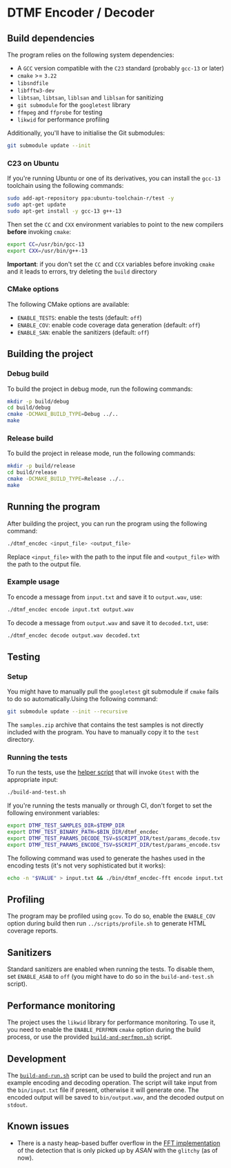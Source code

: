 # DTMF Encoder / Decoder

## Build dependencies

The program relies on the following system dependencies:

- A `GCC` version compatible with the `C23` standard (probably `gcc-13` or
  later)
- `cmake` >= `3.22`
- `libsndfile`
- `libfftw3-dev`
- `libtsan`, `libtsan`, `liblsan` and `liblsan` for sanitizing
- `git submodule` for the `googletest` library
- `ffmpeg` and `ffprobe` for testing
- `likwid` for performance profiling

Additionally, you'll have to initialise the Git submodules:

```sh
git submodule update --init
```

### C23 on Ubuntu

If you're running Ubuntu or one of its derivatives, you can install the `gcc-13`
toolchain using the following commands:

```sh
sudo add-apt-repository ppa:ubuntu-toolchain-r/test -y
sudo apt-get update
sudo apt-get install -y gcc-13 g++-13
```

Then set the `CC` and `CXX` environment variables to point to the new compilers
**before** invoking `cmake`:

```sh
export CC=/usr/bin/gcc-13
export CXX=/usr/bin/g++-13
```

**Important**: if you don't set the `CC` and `CCX` variables before invoking
`cmake` and it leads to errors, try deleting the `build` directory

### CMake options

The following CMake options are available:

- `ENABLE_TESTS`: enable the tests (default: `off`)
- `ENABLE_COV`: enable code coverage data generation (default: `off`)
- `ENABLE_SAN`: enable the sanitizers (default: `off`)

## Building the project

### Debug build

To build the project in debug mode, run the following commands:

```sh
mkdir -p build/debug
cd build/debug
cmake -DCMAKE_BUILD_TYPE=Debug ../..
make
```

### Release build

To build the project in release mode, run the following commands:

```sh
mkdir -p build/release
cd build/release
cmake -DCMAKE_BUILD_TYPE=Release ../..
make
```

## Running the program

After building the project, you can run the program using the following command:

```sh
./dtmf_encdec <input_file> <output_file>
```

Replace `<input_file>` with the path to the input file and `<output_file>` with
the path to the output file.

### Example usage

To encode a message from `input.txt` and save it to `output.wav`, use:

```sh
./dtmf_encdec encode input.txt output.wav
```

To decode a message from `output.wav` and save it to `decoded.txt`, use:

```sh
./dtmf_encdec decode output.wav decoded.txt
```

## Testing

### Setup

You might have to manually pull the `googletest` git submodule if `cmake` fails
to do so automatically.Using the following command:

```sh
git submodule update --init --recursive
```

The `samples.zip` archive that contains the test samples is not directly
included with the program. You have to manually copy it to the `test` directory.

### Running the tests

To run the tests, use the [helper script](build-and-test.sh) that will invoke
`Gtest` with the appropriate input:

```sh
./build-and-test.sh
```

If you're running the tests manually or through CI, don't forget to set the
following environment variables:

```bash
export DTMF_TEST_SAMPLES_DIR=$TEMP_DIR
export DTMF_TEST_BINARY_PATH=$BIN_DIR/dtmf_encdec
export DTMF_TEST_PARAMS_DECODE_TSV=$SCRIPT_DIR/test/params_decode.tsv
export DTMF_TEST_PARAMS_ENCODE_TSV=$SCRIPT_DIR/test/params_encode.tsv
```

The following command was used to generate the hashes used in the encoding tests
(it's not very sophisticated but it works):

```bash
echo -n "$VALUE" > input.txt && ./bin/dtmf_encdec-fft encode input.txt output.wav 2>/dev/null && ffprobe output.wav 2>&1 | tail -n2 | md5sum
```

## Profiling

The program may be profiled using `gcov`. To do so, enable the `ENABLE_COV`
option during build then run `../scripts/profile.sh` to generate HTML coverage
reports.

## Sanitizers

Standard sanitizers are enabled when running the tests. To disable them, set
`ENABLE_ASAB` to `off` (you might have to do so in the `build-and-test.sh`
script).

## Performance monitoring

The project uses the `likwid` library for performance monitoring. To use it, you
need to enable the `ENABLE_PERFMON` `cmake` option during the build process, or
use the provided [`build-and-perfmon.sh`](build-and-perfmon.sh) script.

## Development

The [`build-and-run.sh`](build-and-run.sh) script can be used to build the
project and run an example encoding and decoding operation. The script will take
input from the `bin/input.txt` file if present, otherwise it will generate one.
The encoded output will be saved to `bin/output.wav`, and the decoded output on
`stdout`.

## Known issues

- There is a nasty heap-based buffer overflow in the
  [FFT implementation](./src/lib/dtmf_decode_fft.c) of the detection that is
  only picked up by _ASAN_ with the `glitchy` (as of now).
